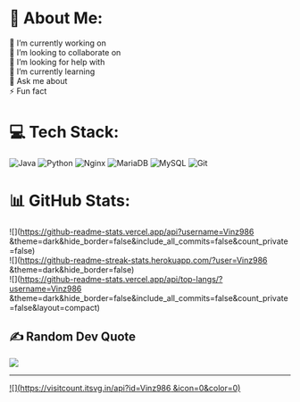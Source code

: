 # 💫 About Me:
🔭 I’m currently working on<br>👯 I’m looking to collaborate on<br>🤝 I’m looking for help with<br>🌱 I’m currently learning<br>💬 Ask me about<br>⚡ Fun fact


# 💻 Tech Stack:
![Java](https://img.shields.io/badge/java-%23ED8B00.svg?style=flat&logo=openjdk&logoColor=white) ![Python](https://img.shields.io/badge/python-3670A0?style=flat&logo=python&logoColor=ffdd54) ![Nginx](https://img.shields.io/badge/nginx-%23009639.svg?style=flat&logo=nginx&logoColor=white) ![MariaDB](https://img.shields.io/badge/MariaDB-003545?style=flat&logo=mariadb&logoColor=white) ![MySQL](https://img.shields.io/badge/mysql-4479A1.svg?style=flat&logo=mysql&logoColor=white) ![Git](https://img.shields.io/badge/git-%23F05033.svg?style=flat&logo=git&logoColor=white)
# 📊 GitHub Stats:
![](https://github-readme-stats.vercel.app/api?username=Vinz986 &theme=dark&hide_border=false&include_all_commits=false&count_private=false)<br/>
![](https://github-readme-streak-stats.herokuapp.com/?user=Vinz986 &theme=dark&hide_border=false)<br/>
![](https://github-readme-stats.vercel.app/api/top-langs/?username=Vinz986 &theme=dark&hide_border=false&include_all_commits=false&count_private=false&layout=compact)


## ✍️ Random Dev Quote
![](https://quotes-github-readme.vercel.app/api?type=horizontal&theme=dark)

---
[![](https://visitcount.itsvg.in/api?id=Vinz986 &icon=0&color=0)](https://visitcount.itsvg.in)

<!-- Proudly created with GPRM ( https://gprm.itsvg.in ) -->

